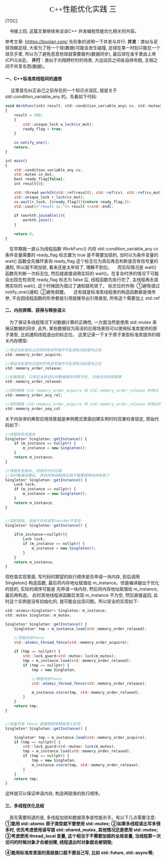 
<center> <font face=red size=5> C++性能优化实践 三</font> </center>

[TOC]

&emsp;书接上回, 这篇文章继续来谈谈C++ 并发编程性能优化相关的内容。

参考文章: [hhttps://boolan.com/](https://boolan.com/)
先形象的说明一下并发与并行:
**并发**：类似与足球场踢足球, 大家为了抢一个球(数据)可能会发生碰撞, 足球在某一时刻只能在一个球员手里, 所以为了避免恶意抢球就需要裁判(数据同步), 最后球在谁手里由上帝(CPU)决定。
**并行**：类似于刘翔跨栏时的场景, 大运动员之间各自拼命跑, 互相之间不共享东西(数据)。

#### 一、C++标准库线程间的通信
&emsp; 这里首先纠正自己之前存在的一个知识点误区, 就是关于 std::condition_variable_any 的。先看如下代码:
```javascript 
void WorkFunc(int& result, std::condition_variable_any& cv, std::mutex& cv_mut, bool& ready_flag)
{
    result = 100;
    {
        std::unique_lock w_lock(cv_mut);
        ready_flag = true;
    }
    
    cv.notify_one();
    return;
}

int main()
{
    std::condition_variable_any cv;
    std::mutex cv_mut;
    bool ready_flag{false};
    int result{0};

    std::thread workth(std::ref(result), std::ref(cv), std::ref(cv_mut), std::ref(ready_flag));
    std::unique_lock r_lock(cv_mut);
    cv.wait(r_lock, [&ready_flag](){return ready_flag;});
    std::cout<<"result is:"<< result <<std::endl;
    
    if (workth.joinable()){
        workth.join();
    }
    
    return 0;
}       
```
&emsp;在早期我一直认为线程函数 WorkFunc() 内将  std::condition_variable_any cv 条件变量需要的 ready_flag 标志置为 true 是不需要加锁的, 当时以为条件变量的 wait() 函数会先循环查询 ready_flag 这个标志位为真后再去判断是否有信号量的通知, 所以就不用加锁, 看来还是太年轻了, 理解不到位。
&emsp;而实际情况是 wait() 函数先判断一次标志位, 然后就直接调用实际的 wait()。在复杂时序的情况下可能会出现在检测完 ready_flag 标志为 false 后, 线程函数先执行完了, 主线程再去调用实际的 wait(), 这个时候因为错过了通知就死锁了。 标志位的作用: ①避免错过 notify_one()通知; ②避免假醒。
&emsp;还有就是标准库线程类的构造函数都是值传参, 不会因线程函数的形参都是引用就推导出引用类型, 所有这个需要加上 std::ref

#### 二、内存屏障、获得与释放语义
&emsp;为了保证多线程情况下对数据计算的正确性, 一方面当然是使用 std::mutex 来保证数据的同步, 此外, 某些数据较为简洁的应用场景则可以使用标准库提供的原子类型, 比如通知线程退出的标志位。 这里记录一下关于原子类型标准库提供的相关内存模型:

```javascript 
//保证当前语句之后的所有读写操作不乱序到当前语句之前
std::memory_order_acquire;

//保证当前语句之前的所有读写操作不乱序到当前语句之后
std::memory_order_release;

//松散类型, 只保证当前语句对数据操作的原子性, 没有任何内存屏障
std::memory_order_relaxed;

//同时拥有 std::memory_order_acquire 和 std::memory_order_release 的特点
std::memory_order_acq_rel;

//同时拥有 std::memory_order_acquire 和 std::memory_order_release 的特点外, 同时还拥有全局的内存顺序, 保证所有线程的执行顺序一致
std::memory_order_seq_cst   
```
关于内存序的典型应用场景就是单例模式里面创建实例时的双重检查锁定, 原始代码如下:
```javascript 
//线程非安全版本
Singleton* Singleton::getInstance() {
    if (m_instance == nullptr) {
        m_instance = new Singleton();
    }
    return m_instance;
}

//线程安全版本, 但锁的代价过高
//当对象被创建后, 其他所有线程其实就不需要再等待持有锁了
Singleton* Singleton::getInstance() {
    Lock lock;
    if (m_instance == nullptr) {
        m_instance = new Singleton();
    }
    return m_instance;
}


//双检查锁, 但由于内存读写reorder不安全
Singleton* Singleton::getInstance() {
    
    if(m_instance==nullptr){
        Lock lock;
        if (m_instance == nullptr) {
            m_instance = new Singleton();
        }
    }
    return m_instance;
}
```
双检查实现里面, 写代码时期望的执行顺序是先申请一块内存, 到后调用 Singleton() 构造函数, 最后将内存地址赋值给 m_instance。但是编译器出于优化的目的, 实际的顺序可能是 先申请一块内存, 然后将内存地址赋值给 m_instance, 最后再构造。 此时其他线程进函数后发现 m_instance 不为空, 然后直接返回, 此时这个实例是没有初始化的, 就可能会出现问题。所以安全的实现如下:
```javascript 
std::atomic<Singleton*> Singleton::m_instance;
std::mutex Singleton::m_mutex;

Singleton* Singleton::getInstance() {
    Singleton* tmp = m_instance.load(std::memory_order_relaxed);

    //获取内存fence
    std::atomic_thread_fence(std::memory_order_acquire);
    
    if (tmp == nullptr) {
        std::lock_guard<std::mutex> lock(m_mutex);
        tmp = m_instance.load(std::memory_order_relaxed);
        if (tmp == nullptr) {
            tmp = new Singleton;

            //释放内存fence
            std::atomic_thread_fence(std::memory_order_release);

            m_instance.store(tmp, std::memory_order_relaxed);
        }
    }
    return tmp;
}


//或者不用 fence 直接用获得释放语义实现
Singleton* Singleton::getInstance() {

    Singleton* tmp = m_instance.load(std::memory_order_acquire);
    if (tmp == nullptr) {
        std::lock_guard<std::mutex> lock(m_mutex);
        tmp = m_instance.load(std::memory_order_relaxed);
        if (tmp == nullptr) {
            tmp = new Singleton;
            m_instance.store(tmp, std::memory_order_release);
        }
    }
    return tmp;
}

```

这样就可以保证申请内存, 构造再赋值的执行顺序。

#### 三、多线程优化总结
&emsp;首先需要知道的是, 多线程加锁和数据竞争是性能杀手。有以下几点需要注意:
**①能用 std::atomic 原子类型就不要使用 std::mutex;**
**②如果多线程读比写多很多时, 优先考虑使用读写锁 std::shared_mutex, 其他情况还是使用 std::mutex;**
**③考虑使用 thread_local 变量, 这个相当于不需要加锁的全局变量, 当线程第一次访问的时候对象才会被创建, 线程退出时对象就会被销毁;**

**④能用标准库里面的高级接口就不要自己写, 比如 std::future, std::async等;**
